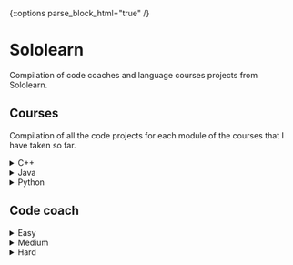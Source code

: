 {::options parse_block_html="true" /}
# Sololearn

Compilation of code coaches and language courses projects from Sololearn.

## Courses

Compilation of all the code projects for each module of the courses that I have taken so far.

<details markdown="1">
	<summary>C++</summary>
1. Basic concepts
	- [Transportation](https://github.com/HenestrosaConH/sololearn/tree/main/C%2B%2B/1.%20Basic%20concepts/Code%20project/Transportation)
2. Conditionals and loops
	- [Countdown](https://github.com/HenestrosaConH/sololearn/tree/main/C%2B%2B/2.%20Conditionals%20and%20loops/Code%20project/Countdown)
3. Data types, arrays and pointers
	- [Ticket office](https://github.com/HenestrosaConH/sololearn/tree/main/C%2B%2B/3.%20Data%20types%2C%20arrays%20and%20pointers/Code%20project/Ticket%20office)
4. Functions
	- [Palindrome numbers](https://github.com/HenestrosaConH/sololearn/tree/main/C%2B%2B/4.%20Functions/Code%20project/Palindrome%20numbers)
5. Classes and objects
	- [Queue management part 1](https://github.com/HenestrosaConH/sololearn/tree/main/C%2B%2B/5.%20Classes%20and%20objects/Code%20coach/Queue%20management%20part%201)
6. More on classes
	- [Queue management part 2](https://github.com/HenestrosaConH/sololearn/tree/main/C%2B%2B/6.%20More%20on%20classes/Code%20project/Queue%20management%20part%202)
7. Inheritance and polymorphism
	- [Queue management part 3](https://github.com/HenestrosaConH/sololearn/tree/main/C%2B%2B/7.%20Inheritance%20and%20polymorphism/Code%20project/Queue%20management%20part%203)
8. Templates, exceptions and files
	- [Queue management part 4](https://github.com/HenestrosaConH/sololearn/tree/main/C%2B%2B/8.%20Templates%2C%20exceptions%20and%20files/Code%20project/Queue%20management%20part%204)
</details>

<details markdown="1">
	<summary>Java</summary>
1. Basic concepts
	- [Time converter](https://github.com/HenestrosaConH/sololearn/tree/main/Java/1.%20Basic%20concepts/Time%20converter)
2. Conditionals and loops
	- [Loan calculator](https://github.com/HenestrosaConH/sololearn/tree/main/Java/2.%20Conditionals%20and%20loops/Loan%20calculator)
3. Arrays
	- [Reverse a string](https://github.com/HenestrosaConH/sololearn/tree/main/Java/3.%20Arrays/Reverse%20a%20string)
4. Classes and objects
	- [Binary converter](https://github.com/HenestrosaConH/sololearn/tree/main/Java/4.%20Classes%20and%20objects/Binary%20converter)
5. More on classes
	- [Shapes](https://github.com/HenestrosaConH/sololearn/tree/main/Java/5.%20More%20on%20classes/Shapes)
6. Exceptions, lists, threads and files
	- [Bowling game](https://github.com/HenestrosaConH/sololearn/tree/main/Java/6.%20Exceptions%2C%20lists%2C%20threads%20and%20files/Bowling%20game)
</details>

<details markdown="1">
	<summary>Python</summary>
1. Basic concepts
	- [Exponentiation](https://github.com/HenestrosaConH/sololearn/tree/main/Python/1.%20Basic%20concepts/Exponentiation)
2. Strings and variables
	- [Simple calculator](https://github.com/HenestrosaConH/sololearn/tree/main/Python/2.%20Strings%20and%20variables/Simple%20calculator)
3. Control structures
	- [FizzBuzz](https://github.com/HenestrosaConH/sololearn/tree/main/Python/3.%20Control%20structures/FizzBuzz)
4. Functions and modules
	- [Celsius to Fahrenheit converter](https://github.com/HenestrosaConH/sololearn/tree/main/Python/4.%20Functions%20and%20modules/Celsius%20to%20Fahrenheit%20converter)
5. Exceptions and files
	- [Book titles](https://github.com/HenestrosaConH/sololearn/tree/main/Python/5.%20Exceptions%20and%20files/Book%20titles)
6. More types
	- [Longest word](https://github.com/HenestrosaConH/sololearn/tree/main/Python/6.%20More%20types/Longest%20word)
7. Functional programming
	- [Fibonacci](https://github.com/HenestrosaConH/sololearn/tree/main/Python/7.%20Functional%20programming/Fibonacci)
8. Object-oriented programming
	- [Juice maker](https://github.com/HenestrosaConH/sololearn/tree/main/Python/8.%20Object-oriented%20programming/Juice%20maker)
9. Regular expressions 
	- [Phone number validation](https://github.com/HenestrosaConH/sololearn/tree/main/Python/9.%20Regular%20expressions/Phone%20number%20validation)
10. Pythonicness and packaging
	- [Adding words](https://github.com/HenestrosaConH/sololearn/tree/main/Python/10.%20Pythonicness%20and%20packaging/Adding%20words)
</details>

## Code coach

<details markdown="1">
	<summary>Easy</summary>
- [Argentina](https://github.com/HenestrosaConH/sololearn/tree/main/Code%20coach/Easy/Argentina)
- [Cheer creator](https://github.com/HenestrosaConH/sololearn/tree/main/Code%20coach/Easy/Cheer%20creator)
- [Extra-terrestrials](https://github.com/HenestrosaConH/sololearn/tree/main/Code%20coach/Easy/Extra-terrestrials)
- [Fruit bowl](https://github.com/HenestrosaConH/sololearn/tree/main/Code%20coach/Easy/Fruit%20bowl)
- [Gotham city](https://github.com/HenestrosaConH/sololearn/tree/main/Code%20coach/Easy/Gotham%20city)
- [Halloween candy](https://github.com/HenestrosaConH/sololearn/tree/main/Code%20coach/Easy/Halloween%20candy)
- [Hovercraft](https://github.com/HenestrosaConH/sololearn/tree/main/Code%20coach/Easy/Hovercraft)
- [Jungle camping](https://github.com/HenestrosaConH/sololearn/tree/main/Code%20coach/Easy/Jungle%20camping)
- [Paint costs](https://github.com/HenestrosaConH/sololearn/tree/main/Code%20coach/Easy/Paint%20costs)
- [Popsicles](https://github.com/HenestrosaConH/sololearn/tree/main/Code%20coach/Easy/Popsicles)
- [Skee-ball](https://github.com/HenestrosaConH/sololearn/tree/main/Code%20coach/Easy/Skee-ball)
</details>

<details markdown="1">
	<summary>Medium</summary>
- [Average world length](https://github.com/HenestrosaConH/sololearn/tree/main/Code%20coach/Medium/Average%20world%20length)
- [Convert US date to EU date](https://github.com/HenestrosaConH/sololearn/tree/main/Code%20coach/Medium/Convert%20US%20date%20to%20EU%20date)
- [Deja vu](https://github.com/HenestrosaConH/sololearn/tree/main/Code%20coach/Medium/Deja%20vu)
- [Military time](https://github.com/HenestrosaConH/sololearn/tree/main/Code%20coach/Medium/Military%20time)
- [No numerals](https://github.com/HenestrosaConH/sololearn/tree/main/Code%20coach/Medium/No%20numerals)
- [Pig Latin](https://github.com/HenestrosaConH/sololearn/tree/main/Code%20coach/Medium/Pig%20Latin)
- [Secret message](https://github.com/HenestrosaConH/sololearn/tree/main/Code%20coach/Medium/Secret%20message)
- [Symbols](https://github.com/HenestrosaConH/sololearn/tree/main/Code%20coach/Medium/Symbols)
- [That's odd](https://github.com/HenestrosaConH/sololearn/tree/main/Code%20coach/Medium/That's%20odd)
- [The spy life](https://github.com/HenestrosaConH/sololearn/tree/main/Code%20coach/Medium/The%20spy%20life)
- [YouTube link finder](https://github.com/HenestrosaConH/sololearn/tree/main/Code%20coach/Medium/YouTube%20link%20finder)
</details>

<details markdown="1">
	<summary>Hard</summary>
- [New driver's license](https://github.com/HenestrosaConH/sololearn/tree/main/Code%20coach/Hard/New%20driver's%20license)
- [Password validation](https://github.com/HenestrosaConH/sololearn/tree/main/Code%20coach/Hard/Password%20validation)
- [Security](https://github.com/HenestrosaConH/sololearn/tree/main/Code%20coach/Hard/Security)
</details>